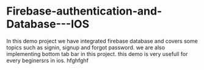 # Firebase-authentication-and-Database---IOS
In this demo project we have integrated firebase database and covers some topics such as signin, signup and forgot password. we are also implementing bottom tab bar in this project. this demo is very usefull for every beginersrs in ios.
hfghfghf
